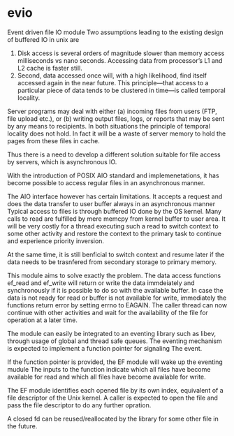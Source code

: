 # evio
Event driven file IO module
Two assumptions leading to the existing design of buffered IO in unix are
1. Disk access is several orders of magnitude slower than memory access milliseconds vs nano seconds.
   Accessing data from processor’s L1 and L2 cache is faster still.
2. Second, data accessed once will, with a high likelihood, find itself accessed again in the near future.
   This principle—that access to a particular piece of data tends to be clustered in time—is called
   temporal locality.

Server programs may deal with either (a) incoming files from users (FTP, file upload etc.), or
(b) writing output files, logs, or reports that may be sent by any means to recipients.
In both situations the principle of temporal locality does not hold. In fact it will be a waste of server
memory to hold the pages from these files in cache.

Thus there is a need to develop a different solution suitable for file access by servers, which is asynchronous IO.

With the introduction of POSIX AIO standard and implemenetations, it has become possible to access regular
files in an asynchronous manner.

The AIO interface however has certain limitations.
It accepts a request and does the data transfer to user buffer always in an asynchronous manner
Typical access to files is through buffered IO done by the OS kernel. Many calls to read are fulfilled by mere
memcpy from kernel buffer to user area. It will be very costly for a thread executing such a read to switch context
to some other activity and restore the context to the primary task to continue and experience priority inversion.

At the same time, it is still benficial to switch context and resume later if the data needs to be trasnfered from
secondary storage to primary memory.

This module aims to solve exactly the problem.
The data access functions ef_read and ef_write will return or write the data immdeiately and synchronously if it is
possible to do so with the available buffer. In case the data is not ready for read or buffer is not available for
write, immediately the functions return error by setting errno to EAGAIN.
The caller thread can now continue with other activities and wait for the availability of the file for operation
at a later time.

The module can easily be integrated to an eventing library such as libev, through usage of global and thread safe
queues. The eventing mechanism  is expected to implement a function pointer for signaling The event.

If the function pointer is provided, the EF module will wake up the eventing mudule
The inputs to the function  indicate which all files have become available for read and
which all files have become available for write.

The EF module identifies each opened file by its own index, equivalent of a file descriptor of the Unix kernel.
A caller is expected to open the file and pass the file descriptor to do any further opration.

A closed fd can be reused/reallocated by the library for some other file in the future.

